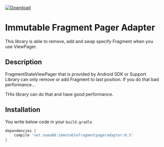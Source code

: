 [ ![Download](https://api.bintray.com/packages/numa08/maven/immutablefragmentpageradapter/images/download.svg) ](https://bintray.com/numa08/maven/immutablefragmentpageradapter/_latestVersion)

# Immutable Fragment Pager Adapter

This library is able to remove, add and swap specify Fragment when you use ViewPager.

## Description

FragmentStateViewPager that is provided by Android SDK or Support Library can only remove or add Fragment to last position. If you do that bad performance...

THis library can do that and have good performance.

## Installation

You write below code in your `build.gradle`


```gradle
dependencies {
    compile 'net.numa08:immutablefragmentpageradapter:0.5'
}
```